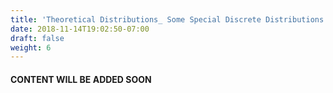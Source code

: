 ```yaml
---
title: 'Theoretical Distributions_ Some Special Discrete Distributions'
date: 2018-11-14T19:02:50-07:00
draft: false
weight: 6
---
```

#### CONTENT WILL BE ADDED SOON